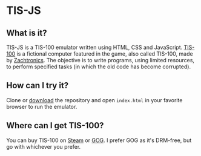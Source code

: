 TIS-JS
======

## What is it?

TIS-JS is a TIS-100 emulator written using HTML, CSS and JavaScript. [TIS-100]
is a fictional computer featured in the game, also called TIS-100, made by
[Zachtronics]. The objective is to write programs, using limited resources, to
perform specified tasks (in which the old code has become corrupted).

[TIS-100]: http://www.zachtronics.com/tis-100/
[Zachtronics]: http://www.zachtronics.com/

## How can I try it?

Clone or [download] the repository and open `index.html` in your favorite
browser to run the emulator.

[download]: https://github.com/techdavid/TIS-JS/archive/master.zip

## Where can I get TIS-100?

You can buy TIS-100 on [Steam] or [GOG]. I prefer GOG as it's DRM-free, but go
with whichever you prefer.

[Steam]: http://store.steampowered.com/app/370360/
[GOG]: https://www.gog.com/game/tis100
